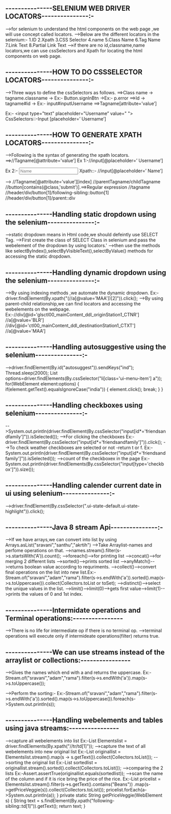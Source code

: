 
<h2>---------------SELENIUM WEB DRIVER LOCATORS---------------:-</h2>
-->for selenium to understand the html components on the web page ,we will use concept called locators.
-->Below are the different locators in the selenium:-
   1.ID
   2.Xpath
   3.CSS Selector
   4.name
   5.Class Name
   6.Tag Name
   7.Link Text
   8.Partial Link Text
-->if there are no id,classname,name locators,we can use cssSelectors and Xpath for locating the html components on web page.

<h2>---------------HOW TO DO CSSSELECTOR LOCATORS---------------:-</h2>
-->Three ways to define the cssSelectors as follows.
==>Class name -> tagname.classname -> Ex:- Button.signInBtn ->Ex:- p.error
==>Id -> tagname#id  -> Ex:- input#inputUsername
==>Tagname[attribute=’value’]

Ex:- <input type="text" placeholder="Username” value=" ">
     CssSelectors::-Input [placeholder=’ Username’]
   
<h2>---------------HOW TO GENERATE XPATH LOCATORS---------------:-</h2>
-->Following is the syntax of generating the xpath locators.
==>//Tagname[@attribute=’value’]
 Ex 1:-//input[@placeholder=’ Username’]

 Ex 2:- <input type="text" placeholder="Name">
        Xpath::- //input[@placeholder=’ Name’]
		
--> //Tagname[@attribute=’value’][index]
	//parentTagname/childTagname
	//button[contains(@class,'submit')].==>Regular expression 
	//tagname
	//header/div/button[1]/following-sibling::button[1]
	//header/div/button[1]/parent::div
		
<h2>---------------Handling static dropdown using the selenium---------------:-</h2>
-->static dropdown means in Html code,we should defeintly use SELECT Tag.
-->First create the class of SELECT Class in selenium and pass the webelement of the dropdown by using locators.'
-->then use the methods like selectByIndex(),selectByVisibleText(),selectByValue() methods for accessing the static dropdown.

<h2>---------------Handling dynamic dropdown using the selenium---------------:-</h2>
-->By using indexing methods ,we automate the dynamic dropdown.
   Ex:-driver.findElement(By.xpath("(//a[@value='MAA'])[2]")).click();
-->By using parent-child relationship,we can find locators and accessing the webelements on the webpage.
   Ex:-//div[@id='glsctl00_mainContent_ddl_originStation1_CTNR'] //a[@value='BLR']
       //div[@id='ctl00_mainContent_ddl_destinationStation1_CTXT']  //a[@value='MAA']

<h2>---------------Handling autosuggestive using the selenium---------------:-</h2>
-->driver.findElement(By.id("autosuggest")).sendKeys("ind");
		Thread.sleep(2000);
		List<WebElement> options=driver.findElements(By.cssSelector("li[class='ui-menu-item'] a"));
		for(WebElement element:options) {
			if(element.getText().equalsIgnoreCase("india")) {
				element.click();
				break;
			}
		}

<h2>---------------Handling checkboxes using selenium---------------:-</h2>
-->System.out.println(driver.findElement(By.cssSelector("input[id*='friendsandfamily']")).isSelected());
-->For clicking the checkboxes
   Ex:-driver.findElement(By.cssSelector("input[id*='friendsandfamily']")).click();
-->To check weather checkboxes are selected or not -return t or f.
   Ex:-System.out.println(driver.findElement(By.cssSelector("input[id*='friendsandfamily']")).isSelected());
-->count of the checkboxex in the page
   Ex:-System.out.println(driver.findElements(By.cssSelector("input[type='checkbox']")).size());
  
<h2>---------------Handling calender current date in ui using selenium---------------:-</h2>
-->driver.findElement(By.cssSelector(".ui-state-default.ui-state-highlight")).click();  

<h2>---------------Java 8 stream Api---------------:-</h2>
-->If we have arrays,we can convert into list by using Arrays.asList("sravani","santhu","akrtih")
-->Take Arraylist-names and perfome operations on that.
-->names.stream().filter(s->s.startsWith('A')).count();
-->foreach()-->for printing list
-->concat()-->for merging 2 different lists
-->sorted()-->prints sorted list
-->anyMatch()-->returns boolean value according to requriments.
-->collect()-->convert final operations on the list into new list.Ex:-Stream.of("sravani","adam","rama").filter(s->s.endWith('a')).sorted().map(s->s.toUppercase()).collect(Collectors.toList or toSet);
-->distinct()-->select the unique values in the list.
-->limit()-->limit(0)-->gets first value-->limit(1)-->prints the values of 0 and 1st index.
<h2>---------------Intermidate operations and Terminal operations:----------------</h2>
-->There is no life for intermediate op if there is no terminal op.
-->terminal operations will execute only if intermideate operations(filter) returns true.

<h2>---------------We can use streams instead of the arraylist or collections:----------------</h2>
-->Gives the names which end with a and returns the uppercase.
   Ex:-Stream.of("sravani","adam","rama").filter(s->s.endWith('a')).map(s->s.toUppercase());
   
-->Perform the sorting:- 
   Ex:-Stream.of("sravani","adam","rama").filter(s->s.endWith('a')).sorted().map(s->s.toUppercase()).foreach(s->System.out.println(s));  
   
<h2>---------------Handling webelements and tables using java streams:----------------</h2>

-->capture all webelements into list
   Ex:-List<WebElement> Elementslist = driver.findElements(By.xpath("//tr/td[1]"));
-->capture the text of all webelements into new original list
   Ex:-List<String> originallist = Elementslist.stream().map(s -> s.getText()).collect(Collectors.toList());
-->sorting the original list
   Ex:-List<String> sortedlist = originallist.stream().sorted().collect(Collectors.toList());
-->comparing the 2 lists
   Ex:-Assert.assertTrue(originallist.equals(sortedlist));
-->scan the name of the column and if it is rice bring the price of the rice.
   Ex:-List<String> pricelist = Elementslist.stream().filter(s->s.getText().contains("Beans"))
				.map(s->getPriceVeggie(s)).collect(Collectors.toList());
		pricelist.forEach(a->System.out.println(a));
	}
	private static String getPriceVeggie(WebElement s) {
		String text = s.findElement(By.xpath("following-sibling::td[1]")).getText();
		return text;
	}
       
